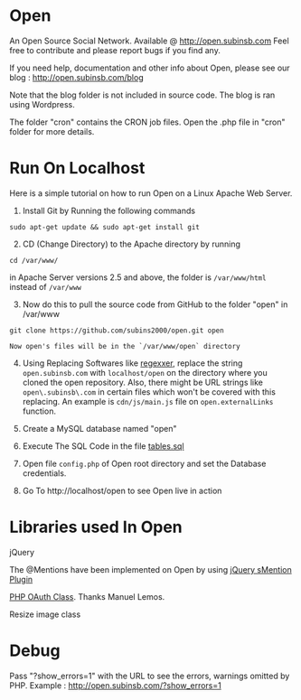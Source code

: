Open
====
An Open Source Social Network. Available @ http://open.subinsb.com
Feel free to contribute and please report bugs if you find any.

If you need help, documentation and other info about Open, please see our blog : http://open.subinsb.com/blog

Note that the blog folder is not included in source code. The blog is ran using Wordpress.

The folder "cron" contains the CRON job files. Open the .php file in "cron" folder for more details.

Run On Localhost
====
Here is a simple tutorial on how to run Open on a Linux Apache Web Server.

1) Install Git by Running the following commands
```
sudo apt-get update && sudo apt-get install git
```

2) CD (Change Directory) to the Apache directory by running
```
cd /var/www/
```  
   in Apache Server versions 2.5 and above, the folder is `/var/www/html` instead of `/var/www`
      
3) Now do this to pull the source code from GitHub to the folder "open" in /var/www
```
git clone https://github.com/subins2000/open.git open
```
	Now open's files will be in the `/var/www/open` directory

4) 	Using Replacing Softwares like [regexxer](http://regexxer.sourceforge.net/), replace the string `open.subinsb.com` with `localhost/open` on the directory where you cloned the open repository.
	Also, there might be URL strings like `open\.subinsb\.com` in certain files which won't be covered with this replacing. An example is `cdn/js/main.js` file on `open.externalLinks` function.

5) 	Create a MySQL database named "open"

6) 	Execute The SQL Code in the file [tables.sql](https://github.com/subins2000/open/blob/master/tables.sql)

8) 	Open file `config.php` of Open root directory and set the Database credentials.

9) 	Go To http://localhost/open to see Open live in action

Libraries used In Open
====
jQuery

The @Mentions have been implemented on Open by using [jQuery sMention Plugin](https://github.com/subins2000/smention)

[PHP OAuth Class](http://www.phpclasses.org/package/7700-PHP-Authorize-and-access-APIs-using-OAuth.html). Thanks Manuel Lemos.

Resize image class

Debug
=====
Pass "?show_errors=1" with the URL to see the errors, warnings omitted by PHP. Example : http://open.subinsb.com/?show_errors=1
